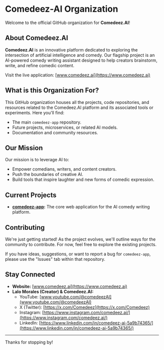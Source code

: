 # Comedeez-AI Organization

Welcome to the official GitHub organization for **Comedeez.AI**!

## About Comedeez.AI

**Comedeez.AI** is an innovative platform dedicated to exploring the intersection of artificial intelligence and comedy. Our flagship project is an AI-powered comedy writing assistant designed to help creators brainstorm, write, and refine comedic content.

Visit the live application: [www.comedeez.ai](https://www.comedeez.ai)

## What is this Organization For?

This GitHub organization houses all the projects, code repositories, and resources related to the Comedeez.AI platform and its associated tools or experiments. Here you'll find:

* The main `comedeez-app` repository.
* Future projects, microservices, or related AI models.
* Documentation and community resources.

## Our Mission

Our mission is to leverage AI to:
* Empower comedians, writers, and content creators.
* Push the boundaries of creative AI.
* Build tools that inspire laughter and new forms of comedic expression.

## Current Projects

* **[comedeez-app](https://github.com/Comedeez-AI/comedeez-app):** The core web application for the AI comedy writing platform.

## Contributing

We're just getting started! As the project evolves, we'll outline ways for the community to contribute. For now, feel free to explore the existing projects.

If you have ideas, suggestions, or want to report a bug for `comedeez-app`, please use the "Issues" tab within that repository.

## Stay Connected

* **Website:** [www.comedeez.ai](https://www.comedeez.ai)
* **Lalo Morales (Creator) & Comedeez.AI:**
    * YouTube: [www.youtube.com/@comedeezAI](www.youtube.com/@comedeezAI)
    * X (Twitter): [https://x.com/Comedeez](https://x.com/Comedeez)
    * Instagram: [https://www.instagram.com/comedeez.ai/](https://www.instagram.com/comedeez.ai/)
    * LinkedIn: [https://www.linkedin.com/in/comedeez-ai-5a9b74365/](https://www.linkedin.com/in/comedeez-ai-5a9b74365/)

---

Thanks for stopping by!
